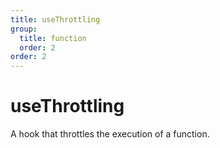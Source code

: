 ```yaml
---
title: useThrottling
group:
  title: function
  order: 2
order: 2
---
```


# useThrottling

A hook that throttles the execution of a function.
